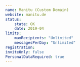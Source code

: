 ```yaml
---
name: Manitu (Custom Domain)
website: manitu.de
status:
    state: OK
    date: 2019-04
limits:
    maxRecipients: "Unlimited"
    messagesPerDay: "Unlimited"
registration:
inviteOnly: false
PersonalDataRequired: true
---
```

